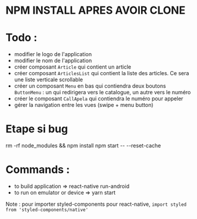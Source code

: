 # NPM INSTALL APRES AVOIR CLONE

# Todo :

- modifier le logo de l'application
- modifier le nom de l'application
- créer composant `Article` qui contient un article
- créer composant `ArticlesList` qui contient la liste des articles. Ce sera une liste verticale scrollable
- créer un composant `Menu` en bas qui contiendra deux boutons `ButtonMenu` : un qui redirigera vers le catalogue, un autre vers le numéro
- créer le composant `CallApela` qui contiendra le numéro pour appeler
- gérer la navigation entre les vues (swipe + menu button)

# Etape si bug

rm -rf node_modules && npm install
npm start -- --reset-cache

# Commands :

- to build application => react-native run-android
- to run on emulator or device => yarn start

Note : pour importer styled-components pour react-native, `import styled from 'styled-components/native'`
